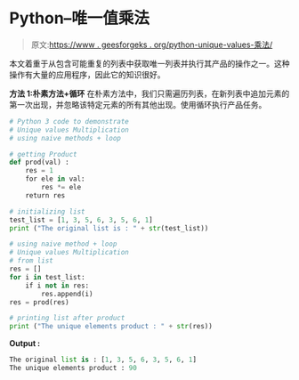 # Python–唯一值乘法

> 原文:[https://www . geesforgeks . org/python-unique-values-乘法/](https://www.geeksforgeeks.org/python-unique-values-multiplication/)

本文着重于从包含可能重复的列表中获取唯一列表并执行其产品的操作之一。这种操作有大量的应用程序，因此它的知识很好。

**方法 1:朴素方法+循环**
在朴素方法中，我们只需遍历列表，在新列表中追加元素的第一次出现，并忽略该特定元素的所有其他出现。使用循环执行产品任务。

```py
# Python 3 code to demonstrate 
# Unique values Multiplication
# using naive methods + loop

# getting Product 
def prod(val) : 
    res = 1 
    for ele in val: 
        res *= ele 
    return res  

# initializing list
test_list = [1, 3, 5, 6, 3, 5, 6, 1]
print ("The original list is : " + str(test_list))

# using naive method + loop
# Unique values Multiplication
# from list 
res = []
for i in test_list:
    if i not in res:
        res.append(i)
res = prod(res)

# printing list after product
print ("The unique elements product : " + str(res))
```

**Output :**

```py
The original list is : [1, 3, 5, 6, 3, 5, 6, 1]
The unique elements product : 90

```